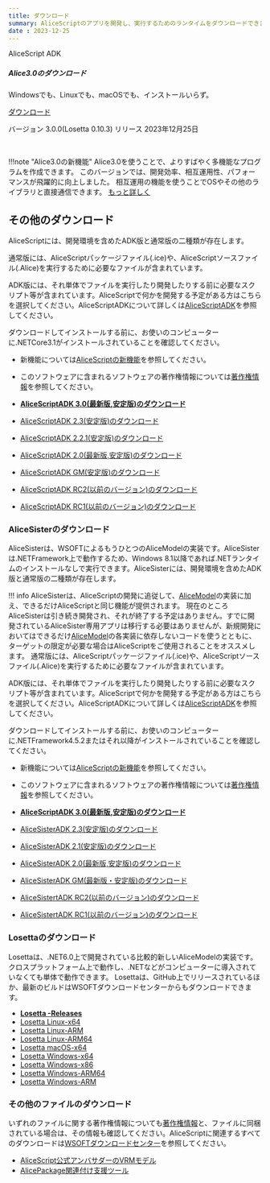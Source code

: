 ```yaml
---
title: ダウンロード
summary: AliceScriptのアプリを開発し、実行するためのランタイムをダウンロードできます。
date : 2023-12-25
---
```


<div class="card text-center">
  <div class="card-header">
    AliceScript ADK
  </div>
  <div class="card-body">
    <h5 class="card-title">Alice3.0のダウンロード</h5>
    <p class="card-text">Windowsでも、Linuxでも、macOSでも、インストールいらず。</p>
    <a href="https://download.wsoft.ws/WS00280" class="btn btn-primary">ダウンロード</a>
  </div>
  <div class="card-footer text-body-secondary">
    <p>バージョン 3.0.0(Losetta 0.10.3) リリース 2023年12月25日</p>
  </div>
</div><br/>

!!!note "Alice3.0の新機能"
    Alice3.0を使うことで、よりすばやく多機能なプログラムを作成できます。
    このバージョンでは、開発効率、相互運用性、パフォーマンスが飛躍的に向上しました。
    相互運用の機能を使うことでOSやその他のライブラリと直接通信できます。
    [もっと詳しく](./changelog/3-0.md)

## その他のダウンロード

AliceScriptには、開発環境を含めたADK版と通常版の二種類が存在します。

通常版には、AliceScriptパッケージファイル(.ice)や、AliceScriptソースファイル(.Alice)を実行するために必要なファイルが含まれています。

ADK版には、それ単体でファイルを実行したり開発したりする前に必要なスクリプト等が含まれています。AliceScriptで何かを開発する予定がある方はこちらを選択してください。AliceScriptADKについて詳しくは[AliceScriptADK](../alice-adk)を参照してください。

ダウンロードしてインストールする前に、お使いのコンピューターに.NETCore3.1がインストールされていることを確認してください。

* 新機能については[AliceScriptの新機能](../features)を参照してください。
* このソフトウェアに含まれるソフトウェアの著作権情報については[著作権情報](../about)を参照してください。

*  **[AliceScriptADK 3.0(最新版,安定版)のダウンロード](https://download.wsoft.ws/WS00280)**
*  [AliceScriptADK 2.3(安定版)のダウンロード](https://download.wsoft.ws/WS00269)
*  [AliceScriptADK 2.2.1(安定版)のダウンロード](https://download.wsoft.ws/WS00178)
*  [AliceScriptADK 2.0(最新版,安定版)のダウンロード](https://download.wsoft.ws/WS00139)
*  [AliceScriptADK GM(安定版)のダウンロード](https://download.wsoft.ws/WS00003)
* [AliceScriptADK RC2(以前のバージョン)のダウンロード](https://download.wsoft.ws/WS00005)
* [AliceScriptADK RC1(以前のバージョン)のダウンロード](https://download.wsoft.ws/WS00007)

### AliceSisterのダウンロード
AliceSisterは、WSOFTによるもうひとつのAliceModelの実装です。AliceSisterは.NETFramework上で動作するため、Windows 8.1以降であれば.NETランタイムのインストールなしで実行できます。AliceSisterには、開発環境を含めたADK版と通常版の二種類が存在します。

!!! info
    AliceSisterは、AliceScriptの開発に追従して、[AliceModel](../saim)の実装に加え、できるだけAliceScriptと同じ機能が提供されます。
    現在のところAliceSisterは引き続き開発され、それが終了する予定はありません。すでに開発されているAliceSister専用アプリは移行する必要はありませんが、新規開発においてはできるだけ[AliceModel](../saim)の各実装に依存しないコードを使うとともに、ターゲットの限定が必要な場合はAliceScriptをご使用されることをオススメします。
通常版には、AliceScriptパッケージファイル(.ice)や、AliceScriptソースファイル(.Alice)を実行するために必要なファイルが含まれています。

ADK版には、それ単体でファイルを実行したり開発したりする前に必要なスクリプト等が含まれています。AliceScriptで何かを開発する予定がある方はこちらを選択してください。AliceScriptADKについて詳しくは[AliceScriptADK](../alice-adk)を参照してください。

ダウンロードしてインストールする前に、お使いのコンピューターに.NETFramework4.5.2またはそれ以降がインストールされていることを確認してください。

* 新機能については[AliceScriptの新機能](../features)を参照してください。
* このソフトウェアに含まれるソフトウェアの著作権情報については[著作権情報](../about)を参照してください。

*  **[AliceScriptADK 3.0(最新版,安定版)のダウンロード](https://download.wsoft.ws/WS00280)**
*  [AliceSisterADK 2.3(安定版)のダウンロード](https://download.wsoft.ws/WS00270)
*  [AliceSisterADK 2.1(安定版)のダウンロード](https://download.wsoft.ws/WS00153)
*  [AliceSisterADK 2.0(最新版,安定版)のダウンロード](https://download.wsoft.ws/WS00140)
* [AliceSisterADK GM(最新版・安定版)のダウンロード](https://download.wsoft.ws/WS00004)
* [AliceSistertADK RC2(以前のバージョン)のダウンロード](https://download.wsoft.ws/WS00006)
* [AliceSistertADK RC1(以前のバージョン)のダウンロード](https://download.wsoft.ws/WS00008)

### Losettaのダウンロード
Losettaは、.NET6.0上で開発されている比較的新しいAliceModelの実装です。クロスプラットフォーム上で動作し、.NETなどがコンピューターに導入されていなくても単体で動作できます。
Losettaは、GitHub上でリリースされているほか、最新のビルドはWSOFTダウンロードセンターからもダウンロードできます。

- **[Losetta -Releases](https://github.com/WSOFT-Project/Losetta/releases)**
- [Losetta Linux-x64](https://download.wsoft.ws/WS144)
- [Losetta Linux-ARM](https://download.wsoft.ws/WS145)
- [Losetta Linux-ARM64](https://download.wsoft.ws/WS146)
- [Losetta macOS-x64](https://download.wsoft.ws/WS147)
- [Losetta Windows-x64](https://download.wsoft.ws/WS148)
- [Losetta Windows-x86](https://download.wsoft.ws/WS149)
- [Losetta Windows-ARM64](https://download.wsoft.ws/WS150)
- [Losetta Windows-ARM](https://download.wsoft.ws/WS151)

### その他のファイルのダウンロード
いずれのファイルに関する著作権情報についても[著作権情報](../about)と、ファイルに同梱されている場合は、その情報も確認してください。AliceScriptに関連するすべてのダウンロードは[WSOFTダウンロードセンター](https://download.wsoft.ws/AliceScript)を参照してください。

* [AliceScript公式アンバサダーのVRMモデル](https://download.wsoft.ws/WS00086)
* [AlicePackage関連付け支援ツール](https://download.wsoft.ws/WS00143)
